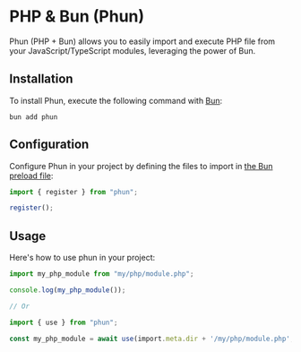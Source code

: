 # PHP & Bun (Phun)

Phun (PHP + Bun) allows you to easily import and execute PHP file from your JavaScript/TypeScript modules, leveraging the power of Bun.

## Installation

To install Phun, execute the following command with [Bun](https://bun.sh):

```shell
bun add phun
```

## Configuration

Configure Phun in your project by defining the files to import in [the Bun preload file](https://bun.sh/docs/runtime/bunfig#preload):

```typescript
import { register } from "phun";

register();
```

## Usage

Here's how to use phun in your project:

```typescript
import my_php_module from "my/php/module.php";

console.log(my_php_module());

// Or

import { use } from "phun";

const my_php_module = await use(import.meta.dir + '/my/php/module.php', {name: "Sigui", username: "Sikessem"});
```
